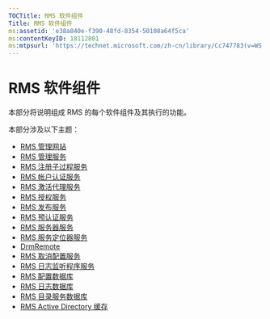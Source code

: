 ```yaml
---
TOCTitle: RMS 软件组件
Title: RMS 软件组件
ms:assetid: 'e38a840e-f390-48fd-8354-50108a64f5ca'
ms:contentKeyID: 18112801
ms:mtpsurl: 'https://technet.microsoft.com/zh-cn/library/Cc747783(v=WS.10)'
---
```


RMS 软件组件
============

本部分将说明组成 RMS 的每个软件组件及其执行的功能。

本部分涉及以下主题：

-   [RMS 管理网站](https://technet.microsoft.com/f003c1d9-9a17-4e50-9e1e-5d67677552a0)
-   [RMS 管理服务](https://technet.microsoft.com/4bd3e142-f0f6-40e9-a160-deab28ce5b88)
-   [RMS 注册子过程服务](https://technet.microsoft.com/6b05e71c-5e7d-467c-9e13-35ac14d3718a)
-   [RMS 帐户认证服务](https://technet.microsoft.com/fb294969-850e-44b4-8f6a-ca5d5cec1bf1)
-   [RMS 激活代理服务](https://technet.microsoft.com/6b9d33ef-466b-405b-a768-54e5615d6770)
-   [RMS 授权服务](https://technet.microsoft.com/5cad1baf-0304-4e82-b62d-83a4aac2140b)
-   [RMS 发布服务](https://technet.microsoft.com/4c0c8fe3-695c-4b2c-a2d3-cab9b52bbb25)
-   [RMS 预认证服务](https://technet.microsoft.com/09957294-167f-4f98-88e9-ae90fbeb26c1)
-   [RMS 服务器服务](https://technet.microsoft.com/772d0a89-c9fb-4430-9434-38cd5add1e86)
-   [RMS 服务定位器服务](https://technet.microsoft.com/6f410cc9-5d5b-4df3-bf4f-7b13811eb52f)
-   [DrmRemote](https://technet.microsoft.com/1f7cd7ac-2db1-4d92-8686-75c8ade54988)
-   [RMS 取消配置服务](https://technet.microsoft.com/97677e3b-bc83-47ec-b6db-d326cd94566c)
-   [RMS 日志监听程序服务](https://technet.microsoft.com/e81ea57d-1a7d-4c02-abfc-dbc1597e176b)
-   [RMS 配置数据库](https://technet.microsoft.com/769adbdc-f32f-464b-85c4-e8b160036187)
-   [RMS 日志数据库](https://technet.microsoft.com/8ba147f3-16e4-4d9a-ac8f-f05ba2ba11bb)
-   [RMS 目录服务数据库](https://technet.microsoft.com/6f6b8586-5d17-4a40-94a3-4dc738195301)
-   [RMS Active Directory 缓存](https://technet.microsoft.com/c721a2eb-2fe9-4346-b426-3cc169b97265)
